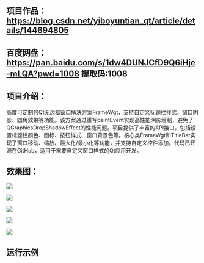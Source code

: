 ## 项目作品：https://blog.csdn.net/yiboyuntian_qt/article/details/144694805


## 百度网盘：https://pan.baidu.com/s/1dw4DUNJCfD9Q6iHje-mLQA?pwd=1008 提取码:1008


## 项目介绍：

高度可定制的Qt无边框窗口解决方案FrameWgt，支持自定义标题栏样式、窗口阴影、圆角效果等功能。该方案通过重写paintEvent实现高性能阴影绘制，避免了QGraphicsDropShadowEffect的性能问题。项目提供了丰富的API接口，包括设置标题栏颜色、图标、按钮样式、窗口背景色等。核心类FrameWgt和TitleBar实现了窗口移动、缩放、最大化/最小化等功能，并支持自定义控件添加。代码已开源在GitHub，适用于需要自定义窗口样式的Qt应用开发。

## 效果图：

![](https://i-blog.csdnimg.cn/direct/617192d6c056412a9542ff7779962890.png)

![](https://i-blog.csdnimg.cn/direct/6d12c36d1bac4caaaa4730542b08a5b2.png)

![](https://i-blog.csdnimg.cn/direct/e6b237245403402e85b8ac1016ca8f0e.png)

![](https://i-blog.csdnimg.cn/direct/de9c6c3efb004738a2f42c3c6fb0f4d3.png)

![](https://i-blog.csdnimg.cn/direct/d3f9b7c449384987be43e728650ad574.gif)

## 运行示例

